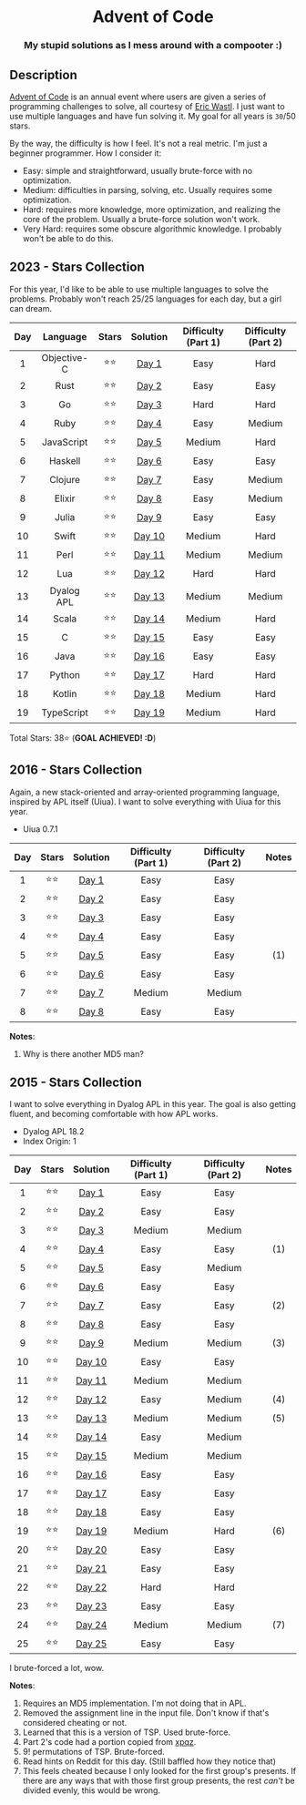 <div align="center">

# Advent of Code

### My stupid solutions as I mess around with a compooter :)

</div>

## Description

[Advent of Code](https://adventofcode.com) is an annual event where users are given a series of programming challenges to solve, all courtesy of [Eric Wastl](http://was.tl/). I just want to use multiple languages and have fun solving it. My goal for all years is `30`/50 stars.

By the way, the difficulty is how I feel. It's not a real metric. I'm just a beginner programmer. How I consider it:

- Easy: simple and straightforward, usually brute-force with no optimization.
- Medium: difficulties in parsing, solving, etc. Usually requires some optimization.
- Hard: requires more knowledge, more optimization, and realizing the core of the problem. Usually a brute-force solution won't work.
- Very Hard: requires some obscure algorithmic knowledge. I probably won't be able to do this.

## 2023 - Stars Collection

For this year, I'd like to be able to use multiple languages to solve the problems. Probably won't reach 25/25 languages for each day, but a girl can dream.

| Day |  Language   | Stars  |         Solution         | Difficulty (Part 1) | Difficulty (Part 2) |
| :-: | :---------: | :----: | :----------------------: | :-----------------: | :-----------------: |
|  1  | Objective-C | ⭐️⭐️ |  [Day 1](./2023/day-1/)  |        Easy         |        Hard         |
|  2  |    Rust     | ⭐️⭐️ |  [Day 2](./2023/day-2/)  |        Easy         |        Easy         |
|  3  |     Go      | ⭐️⭐️ |  [Day 3](./2023/day-3/)  |        Hard         |        Hard         |
|  4  |    Ruby     | ⭐️⭐️ |  [Day 4](./2023/day-4/)  |        Easy         |       Medium        |
|  5  | JavaScript  | ⭐️⭐️ |  [Day 5](./2023/day-5/)  |       Medium        |        Hard         |
|  6  |   Haskell   | ⭐️⭐️ |  [Day 6](./2023/day-6/)  |        Easy         |        Easy         |
|  7  |   Clojure   | ⭐️⭐️ |  [Day 7](./2023/day-7/)  |        Easy         |       Medium        |
|  8  |   Elixir    | ⭐️⭐️ |  [Day 8](./2023/day-8/)  |        Easy         |       Medium        |
|  9  |    Julia    | ⭐️⭐️ |  [Day 9](./2023/day-9/)  |        Easy         |        Easy         |
| 10  |    Swift    | ⭐️⭐️ | [Day 10](./2023/day-10/) |       Medium        |        Hard         |
| 11  |    Perl     | ⭐️⭐️ | [Day 11](./2023/day-11/) |       Medium        |       Medium        |
| 12  |     Lua     | ⭐️⭐️ | [Day 12](./2023/day-12/) |        Hard         |        Hard         |
| 13  | Dyalog APL  | ⭐️⭐️ | [Day 13](./2023/day-13/) |       Medium        |       Medium        |
| 14  |    Scala    | ⭐️⭐️ | [Day 14](./2023/day-14/) |       Medium        |        Hard         |
| 15  |      C      | ⭐️⭐️ | [Day 15](./2023/day-15/) |        Easy         |        Easy         |
| 16  |    Java     | ⭐️⭐️ | [Day 16](./2023/day-16/) |        Easy         |        Easy         |
| 17  |   Python    | ⭐️⭐️ | [Day 17](./2023/day-17/) |        Hard         |        Hard         |
| 18  |   Kotlin    | ⭐️⭐️ | [Day 18](./2023/day-18/) |       Medium        |        Hard         |
| 19  | TypeScript  | ⭐️⭐️ | [Day 19](./2023/day-19/) |       Medium        |        Hard         |

Total Stars: 38⭐️ (**GOAL ACHIEVED! :D**)

## 2016 - Stars Collection

Again, a new stack-oriented and array-oriented programming language, inspired by APL itself (Uiua). I want to solve everything with Uiua for this year.

- Uiua 0.7.1

| Day | Stars  |        Solution         | Difficulty (Part 1) | Difficulty (Part 2) | Notes |
| :-: | :----: | :---------------------: | :-----------------: | :-----------------: | :---: |
|  1  | ⭐️⭐️ | [Day 1](./2016/day1.ua) |        Easy         |        Easy         |       |
|  2  | ⭐️⭐️ | [Day 2](./2016/day2.ua) |        Easy         |        Easy         |       |
|  3  | ⭐️⭐️ | [Day 3](./2016/day3.ua) |        Easy         |        Easy         |       |
|  4  | ⭐️⭐️ | [Day 4](./2016/day4.ua) |        Easy         |        Easy         |       |
|  5  | ⭐️⭐️ | [Day 5](./2016/day5.py) |        Easy         |        Easy         |  (1)  |
|  6  | ⭐️⭐️ | [Day 6](./2016/day6.ua) |        Easy         |        Easy         |       |
|  7  | ⭐️⭐️ | [Day 7](./2016/day7.ua) |       Medium        |       Medium        |       |
|  8  | ⭐️⭐️ | [Day 8](./2016/day8.ua) |        Easy         |        Easy         |       |

**Notes**:

1. Why is there another MD5 man?

## 2015 - Stars Collection

I want to solve everything in Dyalog APL in this year. The goal is also getting fluent, and becoming comfortable with how APL works.

- Dyalog APL 18.2
- Index Origin: 1

| Day | Stars  |          Solution          | Difficulty (Part 1) | Difficulty (Part 2) | Notes |
| :-: | :----: | :------------------------: | :-----------------: | :-----------------: | :---: |
|  1  | ⭐️⭐️ |  [Day 1](./2015/day1.apl)  |        Easy         |        Easy         |       |
|  2  | ⭐️⭐️ |  [Day 2](./2015/day2.apl)  |        Easy         |        Easy         |       |
|  3  | ⭐️⭐️ |  [Day 3](./2015/day3.apl)  |       Medium        |       Medium        |       |
|  4  | ⭐️⭐️ |  [Day 4](./2015/day4.py)   |        Easy         |        Easy         |  (1)  |
|  5  | ⭐️⭐️ |  [Day 5](./2015/day5.apl)  |        Easy         |       Medium        |       |
|  6  | ⭐️⭐️ |  [Day 6](./2015/day6.apl)  |        Easy         |        Easy         |       |
|  7  | ⭐️⭐️ |  [Day 7](./2015/day7.apl)  |        Easy         |        Easy         |  (2)  |
|  8  | ⭐️⭐️ |  [Day 8](./2015/day8.apl)  |        Easy         |        Easy         |       |
|  9  | ⭐️⭐️ |  [Day 9](./2015/day9.apl)  |       Medium        |       Medium        |  (3)  |
| 10  | ⭐️⭐️ | [Day 10](./2015/day10.apl) |        Easy         |        Easy         |       |
| 11  | ⭐️⭐️ | [Day 11](./2015/day11.apl) |       Medium        |       Medium        |       |
| 12  | ⭐️⭐️ | [Day 12](./2015/day12.apl) |        Easy         |       Medium        |  (4)  |
| 13  | ⭐️⭐️ | [Day 13](./2015/day13.apl) |       Medium        |       Medium        |  (5)  |
| 14  | ⭐️⭐️ | [Day 14](./2015/day14.apl) |        Easy         |       Medium        |       |
| 15  | ⭐️⭐️ | [Day 15](./2015/day15.apl) |       Medium        |       Medium        |       |
| 16  | ⭐️⭐️ | [Day 16](./2015/day16.apl) |        Easy         |        Easy         |       |
| 17  | ⭐️⭐️ | [Day 17](./2015/day17.apl) |        Easy         |        Easy         |       |
| 18  | ⭐️⭐️ | [Day 18](./2015/day18.apl) |        Easy         |        Easy         |       |
| 19  | ⭐️⭐️ | [Day 19](./2015/day19.apl) |       Medium        |        Hard         |  (6)  |
| 20  | ⭐️⭐️ | [Day 20](./2015/day20.apl) |        Easy         |        Easy         |       |
| 21  | ⭐️⭐️ | [Day 21](./2015/day21.apl) |        Easy         |        Easy         |       |
| 22  | ⭐️⭐️ | [Day 22](./2015/day22.apl) |        Hard         |        Hard         |       |
| 23  | ⭐️⭐️ | [Day 23](./2015/day23.apl) |        Easy         |        Easy         |       |
| 24  | ⭐️⭐️ | [Day 24](./2015/day24.apl) |       Medium        |       Medium        |  (7)  |
| 25  | ⭐️⭐️ | [Day 25](./2015/day25.apl) |        Easy         |        Easy         |       |

I brute-forced a lot, wow.

**Notes**:

1. Requires an MD5 implementation. I'm not doing that in APL.
2. Removed the assignment line in the input file. Don't know if that's considered cheating or not.
3. Learned that this is a version of TSP. Used brute-force.
4. Part 2's code had a portion copied from [xpqz](https://xpqz.github.io/learnapl/io.html#reading-json-json).
5. 9! permutations of TSP. Brute-forced.
6. Read hints on Reddit for this day. (Still baffled how they notice that)
7. This feels cheated because I only looked for the first group's presents. If there are any ways that with those first group presents, the rest _can't_ be divided evenly, this would be wrong.
